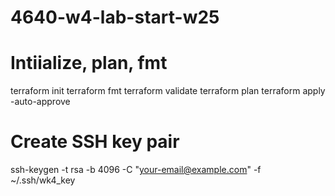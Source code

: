 # 4640-w4-lab-start-w25

# Intiialize, plan, fmt
terraform init
terraform fmt
terraform validate
terraform plan
terraform apply -auto-approve

# Create SSH key pair
ssh-keygen -t rsa -b 4096 -C "your-email@example.com" -f ~/.ssh/wk4_key

